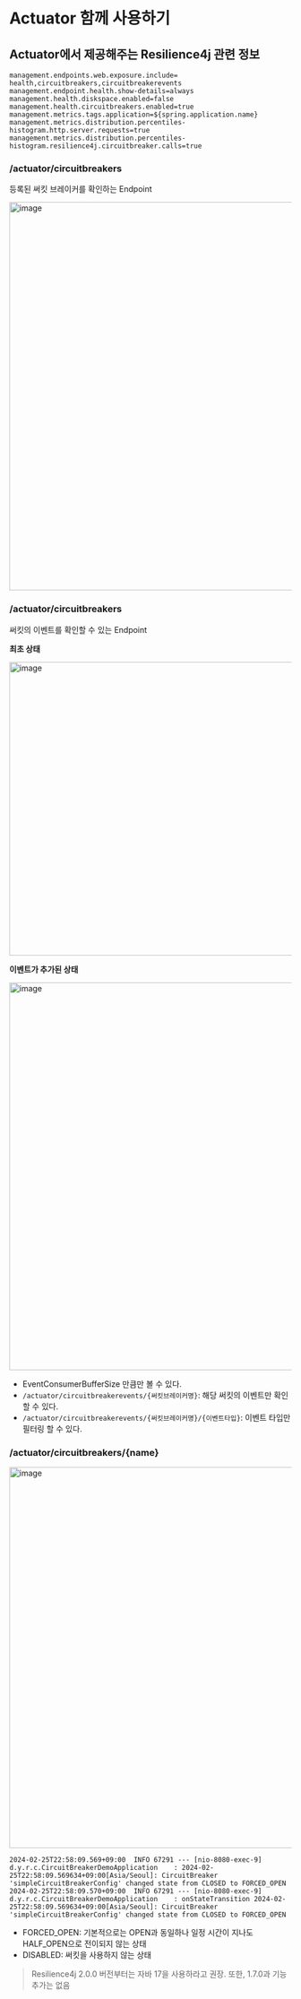 # Actuator 함께 사용하기

## Actuator에서 제공해주는 Resilience4j 관련 정보

```properties
management.endpoints.web.exposure.include= health,circuitbreakers,circuitbreakerevents
management.endpoint.health.show-details=always
management.health.diskspace.enabled=false
management.health.circuitbreakers.enabled=true
management.metrics.tags.application=${spring.application.name}
management.metrics.distribution.percentiles-histogram.http.server.requests=true
management.metrics.distribution.percentiles-histogram.resilience4j.circuitbreaker.calls=true
```

### /actuator/circuitbreakers

등록된 써킷 브레이커를 확인하는 Endpoint

<img width="693" alt="image" src="https://github.com/yoon-youngjin/spring-study/assets/83503188/e91c090b-72e0-49ea-84a8-05dc5d38c386">

### /actuator/circuitbreakers

써킷의 이벤트를 확인할 수 있는 Endpoint

**최초 상태**

<img width="524" alt="image" src="https://github.com/yoon-youngjin/spring-study/assets/83503188/abc11ebb-6da3-433f-8c24-0eaa6a17dc40">

**이벤트가 추가된 상태**

<img width="692" alt="image" src="https://github.com/yoon-youngjin/spring-study/assets/83503188/cba37df3-b5db-4c7c-aaba-7200ba063475">

- EventConsumerBufferSize 만큼만 볼 수 있다.
- `/actuator/circuitbreakerevents/{써킷브레이커명}`: 해당 써킷의 이벤트만 확인할 수 있다.
- `/actuator/circuitbreakerevents/{써킷브레이커명}/{이벤트타입}`: 이벤트 타입만 필터링 할 수 있다.

### /actuator/circuitbreakers/{name}

<img width="680" alt="image" src="https://github.com/yoon-youngjin/spring-study/assets/83503188/4f45b039-cb8e-49d4-8397-ef801bd0f54c">

```text
2024-02-25T22:58:09.569+09:00  INFO 67291 --- [nio-8080-exec-9] d.y.r.c.CircuitBreakerDemoApplication    : 2024-02-25T22:58:09.569634+09:00[Asia/Seoul]: CircuitBreaker 'simpleCircuitBreakerConfig' changed state from CLOSED to FORCED_OPEN
2024-02-25T22:58:09.570+09:00  INFO 67291 --- [nio-8080-exec-9] d.y.r.c.CircuitBreakerDemoApplication    : onStateTransition 2024-02-25T22:58:09.569634+09:00[Asia/Seoul]: CircuitBreaker 'simpleCircuitBreakerConfig' changed state from CLOSED to FORCED_OPEN
```
- FORCED_OPEN: 기본적으로는 OPEN과 동일하나 일정 시간이 지나도 HALF_OPEN으로 전이되지 않는 상태 
- DISABLED: 써킷을 사용하지 않는 상태

> Resilience4j 2.0.0 버전부터는 자바 17을 사용하라고 권장. 또한, 1.7.0과 기능 추가는 없음



